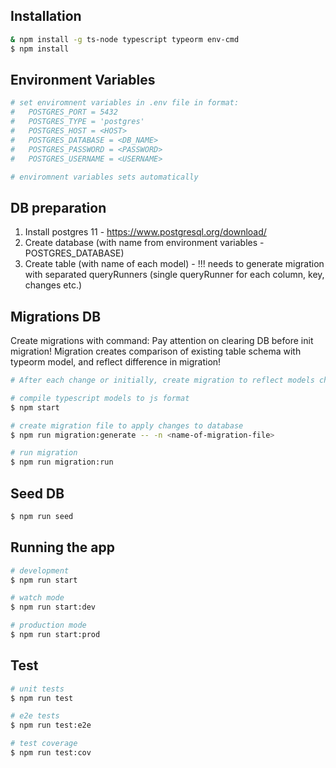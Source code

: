 ## Installation

```bash
& npm install -g ts-node typescript typeorm env-cmd
$ npm install 
```

## Environment Variables

```bash
# set enviromnent variables in .env file in format:
#   POSTGRES_PORT = 5432
#   POSTGRES_TYPE = 'postgres'
#   POSTGRES_HOST = <HOST>
#   POSTGRES_DATABASE = <DB_NAME>
#   POSTGRES_PASSWORD = <PASSWORD>
#   POSTGRES_USERNAME = <USERNAME>

# enviromnent variables sets automatically
```

## DB preparation

1. Install postgres 11 - https://www.postgresql.org/download/
2. Create database (with name from environment variables - POSTGRES_DATABASE)
3. Create table (with name of each model) - !!! needs to generate migration with separated queryRunners (single queryRunner for each column, key, changes etc.)

## Migrations DB

Create migrations with command:
  Pay attention on clearing DB before init migration!
  Migration creates comparison of existing table schema with typeorm model, and reflect difference in migration!

```bash
# After each change or initially, create migration to reflect models changes or initial structure to migration files

# compile typescript models to js format
$ npm start

# create migration file to apply changes to database
$ npm run migration:generate -- -n <name-of-migration-file>

# run migration
$ npm run migration:run
```

## Seed DB

```bash
$ npm run seed
```

## Running the app

```bash
# development
$ npm run start

# watch mode
$ npm run start:dev

# production mode
$ npm run start:prod
```

## Test

```bash
# unit tests
$ npm run test

# e2e tests
$ npm run test:e2e

# test coverage
$ npm run test:cov
```
